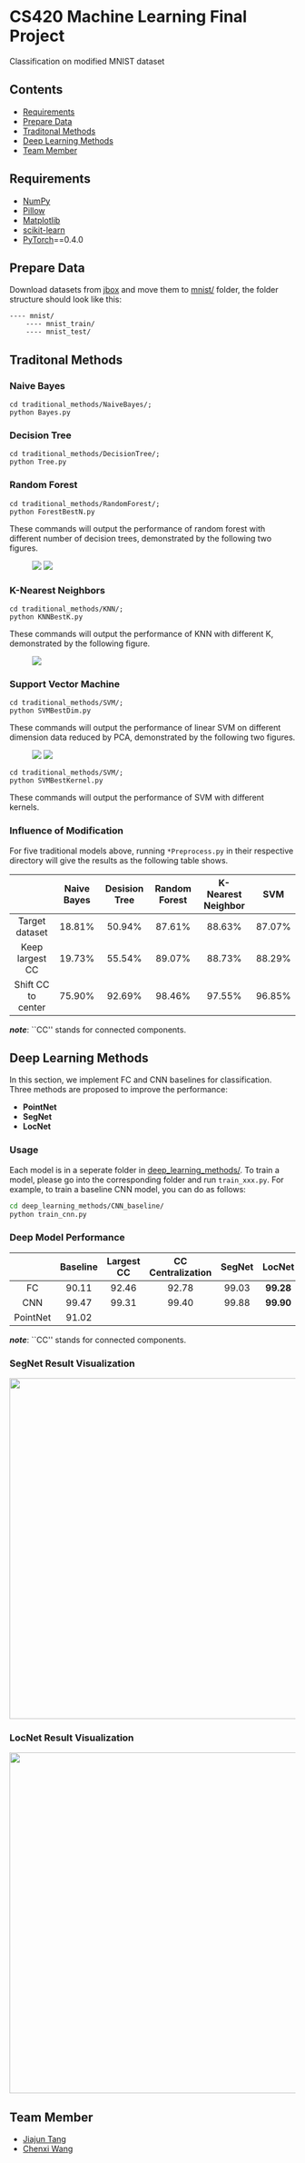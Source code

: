 # CS420 Machine Learning Final Project
Classification on modified MNIST dataset

## Contents

- [Requirements](#requirements)
- [Prepare Data](#prepare-data)
- [Traditonal Methods](#traditonal-methods)
- [Deep Learning Methods](#deep-learning-methods)
- [Team Member](#team-member)

## Requirements
- [NumPy](https://github.com/numpy/numpy)
- [Pillow](https://github.com/python-pillow/Pillow)
- [Matplotlib](https://github.com/matplotlib/matplotlib)
- [scikit-learn](http://scikit-learn.org/stable/index.html)
- [PyTorch](https://github.com/pytorch/pytorch)==0.4.0

## Prepare Data
Download datasets from [jbox](https://jbox.sjtu.edu.cn/l/VooiCd) and move them to [mnist/](./mnist) folder, the folder structure should look like this:

    ---- mnist/
        ---- mnist_train/
        ---- mnist_test/

## Traditonal Methods

### Naive Bayes

```shell
cd traditional_methods/NaiveBayes/;
python Bayes.py
```

### Decision Tree

```shell
cd traditional_methods/DecisionTree/;
python Tree.py
```

### Random Forest

```shell
cd traditional_methods/RandomForest/;
python ForestBestN.py
```

These commands will output the performance of random forest with different number of decision trees, demonstrated by the following two figures.

<figure class="half">
    <img src="img/forest-accu.png">
    <img src="img/forest-runtime.png">
</figure>

### K-Nearest Neighbors

```shell
cd traditional_methods/KNN/;
python KNNBestK.py
```

These commands will output the performance of KNN with different K, demonstrated by the following figure.

<figure>
    <img src="img/k-accu.png">
</figure> 

### Support Vector Machine

```shell
cd traditional_methods/SVM/;
python SVMBestDim.py
```

These commands will output the performance of linear SVM on different dimension data reduced by PCA, demonstrated by the 
following two figures.

<figure class="half">
    <img src="img/pca-accu.png">
    <img src="img/pca-runtime.png">
</figure>

```shell
cd traditional_methods/SVM/;
python SVMBestKernel.py
```

These commands will output the performance of SVM with different kernels.

### Influence of Modification

For five traditional models above, running `*Preprocess.py` in their respective directory will give 
the results as the following table shows.

|  | Naive Bayes | Desision Tree | Random Forest | K-Nearest Neighbor | SVM |
| :----: |:------------:| :----: |:------------:| :-: | :-: |
| Target dataset | 18.81% | 50.94% | 87.61% | 88.63% | 87.07% |
| Keep largest CC | 19.73% | 55.54% | 89.07% | 88.73% |88.29%|
| Shift CC to center | 75.90% | 92.69% | 98.46% | 97.55% | 96.85%|

___note___: ``CC'' stands for connected components.

## Deep Learning Methods
In this section, we implement FC and CNN baselines for classification. Three methods are proposed to improve the performance:

- **PointNet**
- **SegNet**
- **LocNet**

### Usage

Each model is in a seperate folder in [deep_learning_methods/](./deep_learning_methods). To train a model, please go into the corresponding folder and run `train_xxx.py`. For example, to train a baseline CNN model, you can do as follows:

```bash
cd deep_learning_methods/CNN_baseline/
python train_cnn.py
```

### Deep Model Performance

||Baseline|Largest CC|CC Centralization|SegNet|LocNet|
|:---:|:---:|:---:|:---:|:---:|:---:|
|FC|90.11|92.46|92.78|99.03|**99.28**|
|CNN|99.47|99.31|99.40|99.88|**99.90**|
|PointNet|91.02|

___note___: ``CC'' stands for connected components.

### SegNet Result Visualization

<div align=center>
<img src="./img/segnet_vis.png" width="600" />
</div>

### LocNet Result Visualization

<div align=center>
<img src="./img/locnet_vis.png" width="600" />
</div>

## Team Member

- [Jiajun Tang](https://github.com/yelantingfeng)
- [Chenxi Wang](https://github.com/chenxi-wang)